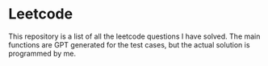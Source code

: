 # Leetcode

This repository is a list of all the leetcode questions I have solved. The main functions are GPT generated for the test cases, but the actual solution is programmed by me.

